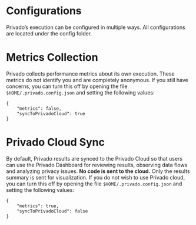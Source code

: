 # Configurations

Privado’s execution can be configured in multiple ways. All configurations are located under the config folder. 

# Metrics Collection

Privado collects performance metrics about its own execution. These metrics do not identify you and are completely anonymous. If you still have concerns, you can turn this off by opening the file `$HOME/.privado.config.json` and setting the following values:

    {
        "metrics": false,
        "syncToPrivadoCloud": true
    }      
    
   
# Privado Cloud Sync

By default, Privado results are synced to the Privado Cloud so that users can use the Privado Dashboard for reviewing results, observing data flows and analyzing privacy issues. **No code is sent to the cloud.** Only the results summary is sent for visualization. If you do not wish to use Privado cloud, you can turn this off by opening the file `$HOME/.privado.config.json` and setting the following values:

    {
        "metrics": true,
        "syncToPrivadoCloud": false
    }    




